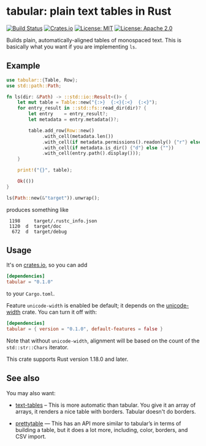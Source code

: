 # tabular: plain text tables in Rust

[![Build Status](https://travis-ci.org/tov/tabular-rs.svg?branch=master)](https://travis-ci.org/tov/tabular-rs)
[![Crates.io](https://img.shields.io/crates/v/tabular.svg?maxAge=2592000)](https://crates.io/crates/tabular)
[![License: MIT](https://img.shields.io/badge/license-MIT-blue.svg)](LICENSE-MIT)
[![License: Apache 2.0](https://img.shields.io/badge/license-Apache_2.0-blue.svg)](LICENSE-APACHE)

Builds plain, automatically-aligned tables of monospaced text.
This is basically what you want if you are implementing `ls`.

## Example

```rust
use tabular::{Table, Row};
use std::path::Path;

fn ls(dir: &Path) -> ::std::io::Result<()> {
    let mut table = Table::new("{:>}  {:<}{:<}  {:<}");
    for entry_result in ::std::fs::read_dir(dir)? {
        let entry    = entry_result?;
        let metadata = entry.metadata()?;

        table.add_row(Row::new()
             .with_cell(metadata.len())
             .with_cell(if metadata.permissions().readonly() {"r"} else {""})
             .with_cell(if metadata.is_dir() {"d"} else {""})
             .with_cell(entry.path().display()));
    }

    print!("{}", table);

    Ok(())
}

ls(Path::new(&"target")).unwrap();
```

produces something like

```
 1198     target/.rustc_info.json
 1120  d  target/doc
  672  d  target/debug
```

## Usage

It's on [crates.io](https://crates.io/crates/tabular), so you can add

```toml
[dependencies]
tabular = "0.1.0"
```

to your `Cargo.toml`.

Feature `unicode-width` is enabled be default; it depends on the
[unicode-width](https://crates.io/crates/unicode-width) crate. You can turn 
it off with:

```toml
[dependencies]
tabular = { version = "0.1.0", default-features = false }
```

Note that without `unicode-width`, alignment will be based on the count of the
`std::str::Chars` iterator.

This crate supports Rust version 1.18.0 and later.

## See also

You may also want:

- [text-tables](https://crates.io/crates/text-tables) – This is more automatic
  than tabular. You give it an array of arrays, it renders a nice table with 
  borders. Tabular doesn't do borders.

- [prettytable](https://crates.io/crates/prettytable-rs) — This has an API more
  similar to tabular’s in terms of building a table, but it does a lot more, 
  including, color, borders, and CSV import.
